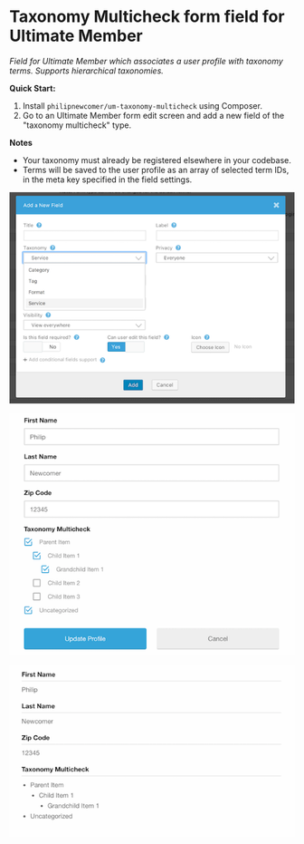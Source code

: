 # Taxonomy Multicheck form field for Ultimate Member

*Field for Ultimate Member which associates a user profile with taxonomy terms. Supports hierarchical taxonomies.*

**Quick Start:**
 1. Install `philipnewcomer/um-taxonomy-multicheck` using Composer.
 2. Go to an Ultimate Member form edit screen and add a new field of the "taxonomy multicheck" type.

**Notes**
 * Your taxonomy must already be registered elsewhere in your codebase.
 * Terms will be saved to the user profile as an array of selected term IDs, in the meta key specified in the field settings.

![Add New Field screenshot](https://raw.githubusercontent.com/philipnewcomer/um-taxonomy-multicheck/screenshots/screenshot-add-new-field.png)

![Add New Field screenshot](https://raw.githubusercontent.com/philipnewcomer/um-taxonomy-multicheck/screenshots/screenshot-profile-edit.png)

![Add New Field screenshot](https://raw.githubusercontent.com/philipnewcomer/um-taxonomy-multicheck/screenshots/screenshot-profile-view.png)
